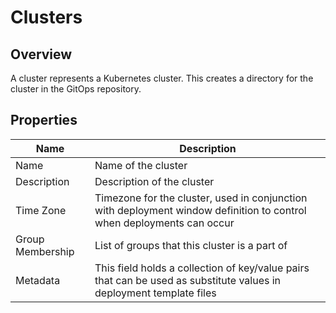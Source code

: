 # Clusters

## Overview

A cluster represents a Kubernetes cluster. This creates a directory for the cluster in the GitOps repository.

## Properties

|Name|Description|
|----|-----------|
|Name| Name of the cluster|
|Description| Description of the cluster|
|Time Zone| Timezone for the cluster, used in conjunction with deployment window definition to control when deployments can occur|
|Group Membership| List of groups that this cluster is a part of|
|Metadata| This field holds a collection of key/value pairs that can be used as substitute values in deployment template files|
